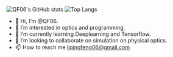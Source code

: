 ![QF06's GitHub stats](https://github-readme-stats.vercel.app/api?username=QF06&show_icons=true&theme=dark)
![Top Langs](https://github-readme-stats.vercel.app/api/top-langs/?username=QF06&layout=compact&show_icons=true&theme=dark)
- 👋 Hi, I’m @QF06.
- 👀 I’m interested in optics and programming.
- 🌱 I’m currently learning Deeplearning and Tensorflow.
- 💞️ I’m looking to collaborate on simulation on physical optics.
- 📫 How to reach me liqingfeng06@gmail.com

<!---
QF06/QF06 is a ✨ special ✨ repository because its `README.md` (this file) appears on your GitHub profile.
You can click the Preview link to take a look at your changes.
--->

